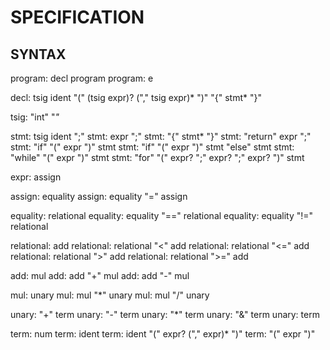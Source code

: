 SPECIFICATION
=================


SYNTAX
----------

program: decl program
program: e

decl: tsig ident "(" (tsig expr)? ("," tsig expr)* ")" "{" stmt* "}"

tsig: "int" "*"*

stmt: tsig ident ";"
stmt: expr ";"
stmt: "{" stmt* "}"
stmt: "return" expr ";"
stmt: "if" "(" expr ")" stmt
stmt: "if" "(" expr ")" stmt "else" stmt
stmt: "while" "(" expr ")" stmt
stmt: "for" "(" expr? ";" expr? ";" expr? ")" stmt

expr: assign

assign: equality
assign: equality "=" assign

equality: relational
equality: equality "==" relational
equality: equality "!=" relational

relational: add
relational: relational "<"  add
relational: relational "<=" add
relational: relational ">"  add
relational: relational ">=" add

add: mul
add: add "+" mul
add: add "-" mul

mul: unary
mul: mul "*" unary
mul: mul "/" unary

unary: "+" term
unary: "-" term
unary: "*" term
unary: "&" term
unary: term

term: num
term: ident
term: ident "(" expr? ("," expr)* ")"
term: "(" expr ")"

